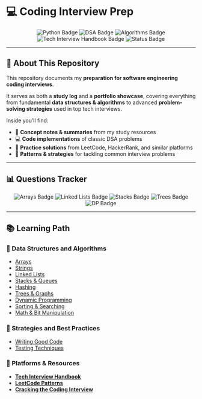 # 💻 Coding Interview Prep

<p align="center">
  <img src="https://img.shields.io/badge/Language-Python-blue?logo=python" alt="Python Badge"/>
  <img src="https://img.shields.io/badge/Data%20Structures-DSA-green" alt="DSA Badge"/>
  <img src="https://img.shields.io/badge/Algorithms-Practice-orange" alt="Algorithms Badge"/>
  <img src="https://img.shields.io/badge/Tech%20Interview-Handbook-purple" alt="Tech Interview Handbook Badge"/>
  <img src="https://img.shields.io/badge/Status-In%20Progress-success" alt="Status Badge"/>
</p>

---

## 📌 About This Repository
This repository documents my **preparation for software engineering coding interviews**.  

It serves as both a **study log** and a **portfolio showcase**, covering everything from fundamental **data structures & algorithms** to advanced **problem-solving strategies** used in top tech interviews.  

Inside you’ll find:
- 📖 **Concept notes & summaries** from my study resources  
- 💻 **Code implementations** of classic DSA problems  
- 🚀 **Practice solutions** from LeetCode, HackerRank, and similar platforms  
- 🧠 **Patterns & strategies** for tackling common interview problems  

---

## 📊 Questions Tracker

<p align="center">
  <img src="https://img.shields.io/badge/Arrays%20%26%20Strings-0-blue" alt="Arrays Badge"/>
  <img src="https://img.shields.io/badge/Linked%20Lists-0-green" alt="Linked Lists Badge"/>
  <img src="https://img.shields.io/badge/Stacks%20%26%20Queues-0-orange" alt="Stacks Badge"/>
  <img src="https://img.shields.io/badge/Trees%20%26%20Graphs-0-yellow" alt="Trees Badge"/>
  <img src="https://img.shields.io/badge/Dynamic%20Programming-0-red" alt="DP Badge"/>
</p>


---

## 📚 Learning Path  

### 🔹 Data Structures and Algorithms
- [Arrays](./arrays/README.md)  
- [Strings]()  
- [Linked Lists]()  
- [Stacks & Queues]()  
- [Hashing]()  
- [Trees & Graphs]()  
- [Dynamic Programming]()  
- [Sorting & Searching]()  
- [Math & Bit Manipulation]()  

### 🔹 Strategies and Best Practices
- [Writing Good Code]() 
- [Testing Techniques]() 


### 🔹 Platforms & Resources
- **[Tech Interview Handbook](https://www.techinterviewhandbook.org/)**  
- **[LeetCode Patterns](https://leetcode.com/explore/)**  
- **[Cracking the Coding Interview](https://www.crackingthecodinginterview.com/)**  

